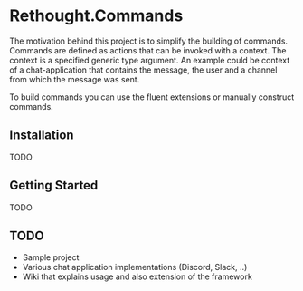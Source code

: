 # Rethought.Commands
The motivation behind this project is to simplify the building of commands.
Commands are defined as actions that can be invoked with a context.
The context is a specified generic type argument.
An example could be context of a chat-application that contains the message,
the user and a channel from which the message was sent.

To build commands you can use the fluent extensions or manually construct commands.

## Installation
TODO

## Getting Started
TODO

## TODO
- Sample project
- Various chat application implementations (Discord, Slack, ..)
- Wiki that explains usage and also extension of the framework



